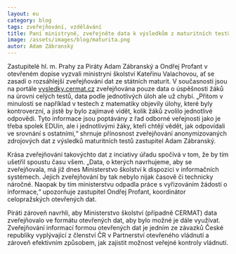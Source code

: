 ```yaml
---
layout: eu
category: blog
tags: zveřejňování, vzdělávání
title: Paní ministryně, zveřejněte data k výsledkům z maturitních testů
image: /assets/images/blog/maturita.png
autor: Adam Zábranský
---
```


Zastupitelé hl. m. Prahy za Piráty Adam Zábranský a Ondřej Profant v otevřeném dopise vyzvali ministryni školství Kateřinu Valachovou, ať se zasadí o rozsáhlejší zveřejňování dat ze státních maturit. V současnosti jsou na portále [vysledky.cermat.cz](http://vysledky.cermat.cz) zveřejňována pouze data o úspěšnosti žáků na úrovni celých testů, data podle jednotlivých úloh ale už chybí. „Přitom v minulosti se například v testech z matematiky objevily úlohy, které byly kontroverzní, a jistě by bylo zajímavé vidět, kolik žáků zvolilo jednotlivé odpovědi. Tyto informace jsou poptávány z řad odborné veřejnosti jako je třeba spolek EDUin, ale i jednotlivými žáky, kteří chtějí vědět, jak odpovídali ve srovnání s ostatními,“ shrnuje přínosnost zveřejňování anonymizovaných zdrojových dat z výsledků maturitních testů zastupitel Adam Zábranský.

Krása zveřejňování takovýchto dat z inciativy úřadu spočívá v tom, že by tím ušetřil spoustu času všem. „Data, o kterých navrhujeme, aby se zveřejňovala, má již dnes Ministerstvo školství k dispozici v informačních systémech. Jejich zveřejňování by tak nebylo nijak časově či technicky náročné. Naopak by tím ministerstvu odpadla práce s vyřizováním žádostí o informace,“ upozorňuje zastupitel Ondřej Profant, koordinátor celopražských otevřených dat.

Piráti zároveň navrhli, aby Ministerstvo školství (případně CERMAT) data zveřejňovalo ve formátu otevřených dat, aby bylo možné je dále využívat. Zveřejňování informací formou otevřených dat je jedním ze závazků České republiky vyplývající z členství ČR v Partnerství otevřeného vládnutí a zároveň efektivním způsobem, jak zajistit možnost veřejné kontroly vládnutí.

